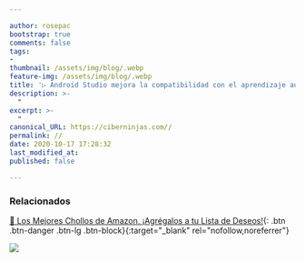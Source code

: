 ```yaml
---

author: rosepac
bootstrap: true
comments: false
tags:
- 
thumbnail: /assets/img/blog/.webp
feature-img: /assets/img/blog/.webp
title: '▷ Android Studio mejora la compatibilidad con el aprendizaje automático'
description: >-
  "
excerpt: >-
  "
canonical_URL: https://ciberninjas.com//
permalink: //
date: 2020-10-17 17:28:32
last_modified_at: 
published: false

---
```


<!-- https://www.infoworld.com/article/3584465/android-studio-improves-machine-learning-support.html -->

### **Relacionados** <!-- omit in toc -->

[]()

[🛒 Los Mejores Chollos de Amazon, ¡Agrégalos a tu Lista de Deseos!](/amazon/ "Los Mejores Chollos de Amazon, Ofertas Flash, Black Monday y Amazon Prime Day"){: .btn .btn-danger .btn-lg .btn-block}{:target="_blank" rel="nofollow,noreferrer"}

![](/assets/img/blog/.webp "")